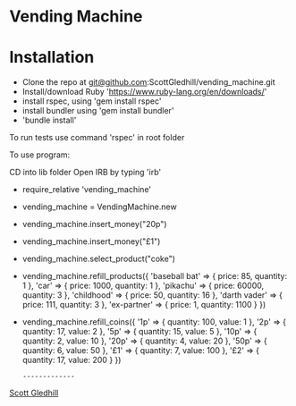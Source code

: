 # Vending Machine

# Installation 

- Clone the repo at git@github.com:ScottGledhill/vending_machine.git
- Install/download Ruby 'https://www.ruby-lang.org/en/downloads/'
- install rspec, using 'gem install rspec'
- install bundler using 'gem install bundler'
- 'bundle install' 

To run tests use command 'rspec' in root folder

To use program:

CD into lib folder
Open IRB by typing 'irb'

-  require_relative 'vending_machine'

-  vending_machine = VendingMachine.new
-  vending_machine.insert_money("20p")
-  vending_machine.insert_money("£1")
-  vending_machine.select_product("coke")
-  vending_machine.refill_products({
        'baseball bat' => { price: 85, quantity: 1 },
        'car' => { price: 1000, quantity: 1 },
        'pikachu' => { price: 60000, quantity: 3 },
        'childhood' => { price: 50, quantity: 16 },
        'darth vader' => { price: 111, quantity: 3 },
        'ex-partner' => { price: 1, quantity: 1100 }
      })
- vending_machine.refill_coins({
        '1p' => { quantity: 100, value: 1 },
        '2p' => { quantity: 17, value: 2 },
        '5p' => { quantity: 15, value: 5 },
        '10p' => { quantity: 2, value: 10 },
        '20p' => { quantity: 4, value: 20 },
        '50p' => { quantity: 6, value: 50 },
        '£1' => { quantity: 7, value: 100 },
        '£2' => { quantity: 17, value: 200 }
      })
      
      -------------
[Scott Gledhill](https://github.com/ScottGledhill)
